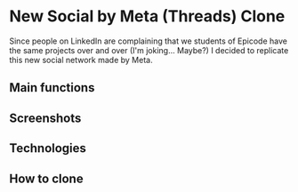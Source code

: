 # New Social by Meta (Threads) Clone

Since people on LinkedIn are complaining that we students of Epicode have the same projects over and over (I'm joking... Maybe?) I decided to replicate this new social network made by Meta.

## Main functions

## Screenshots

## Technologies

## How to clone
